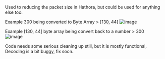 Used to reducing the packet size in Hathora, but could be used for anything else too.

Example 300 being converted to Byte Array >   [130, 44]
![image](https://user-images.githubusercontent.com/53924507/153206608-5a5b85f9-8134-4734-9c21-23ff66f3ff48.png)


Example  [130, 44] byte array being convert back to a number > 300
![image](https://user-images.githubusercontent.com/53924507/153206703-6f7328ab-ade7-4b2b-af85-5b6eb60c7a37.png)


Code needs some serious cleaning up still, but it is mostly functional, Decoding is a bit buggy, fix soon.
